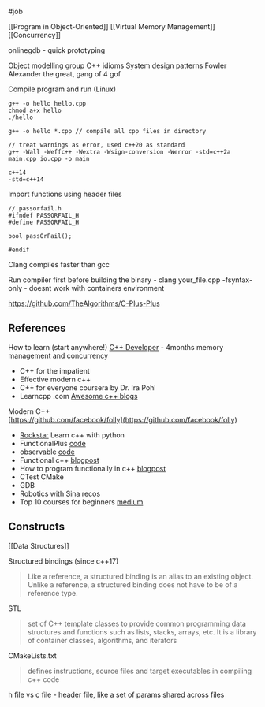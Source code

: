 #job 

[[Program in Object-Oriented]]
[[Virtual Memory Management]]
[[Concurrency]]

onlinegdb - quick prototyping

Object modelling group
C++ idioms
System design patterns
Fowler
Alexander the great, gang of 4 gof

Compile program and run (Linux)
```
g++ -o hello hello.cpp
chmod a+x hello
./hello

g++ -o hello *.cpp // compile all cpp files in directory

// treat warnings as error, used c++20 as standard
g++ -Wall -Weffc++ -Wextra -Wsign-conversion -Werror -std=c++2a main.cpp io.cpp -o main

c++14
-std=c++14
```
Import functions using header files
```
// passorfail.h
#ifndef PASSORFAIL_H
#define PASSORFAIL_H

bool passOrFail();

#endif
```

Clang compiles faster than gcc

Run compiler first before building the binary - clang your_file.cpp -fsyntax-only - doesnt work with containers environment

https://github.com/TheAlgorithms/C-Plus-Plus

## References
How to learn (start anywhere!)
[C++ Developer](https://www.udacity.com/course/c-plus-plus-nanodegree--nd213) - 4months memory management and concurrency
* C++ for the impatient
* Effective modern c++
* C++ for everyone coursera by Dr. Ira Pohl
* Learncpp .com
[Awesome c++ blogs](https://www.linkedin.com/posts/necatiergn_cpp-programming-coding-activity-7053297104751865857-OyVR?utm_source=share&utm_medium=member_desktop)

Modern C++  
[https://github.com/facebook/folly](https://github.com/facebook/folly)
* [Rockstar](https://github.com/avinassh/rockstar) Learn c++ with python
* FunctionalPlus [code](https://github.com/Dobiasd/FunctionalPlus)
* observable [code](https://github.com/ddinu/observable)
* Functional c++ [blogpost](https://learn.microsoft.com/en-us/archive/msdn-magazine/2012/august/c-functional-style-programming-in-c)
* How to program functionally in c++ [blogpost](https://medium.com/swlh/doing-it-the-functional-way-in-c-5c392bbdd46a)
* CTest CMake
* GDB
* Robotics with Sina recos
* Top 10 courses for beginners [medium](https://medium.com/javarevisited/top-10-courses-to-learn-c-for-beginners-best-and-free-4afc262a544e)
## Constructs
[[Data Structures]]

Structured bindings (since c++17)
> Like a reference, a structured binding is an alias to an existing object. Unlike a reference, a structured binding does not have to be of a reference type.


STL
>set of C++ template classes to provide common programming data structures and functions such as lists, stacks, arrays, etc. It is a library of container classes, algorithms, and iterators

CMakeLists.txt
> defines instructions, source files and target executables in compiling c++ code

h file vs c file - header file, like a set of params shared across files


